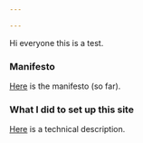 ```yaml
---

---
```


Hi everyone this is a test.

### Manifesto

[Here](/manifesto/) is the manifesto (so far).

### What I did to set up this site

[Here](/technical/) is a technical description.
